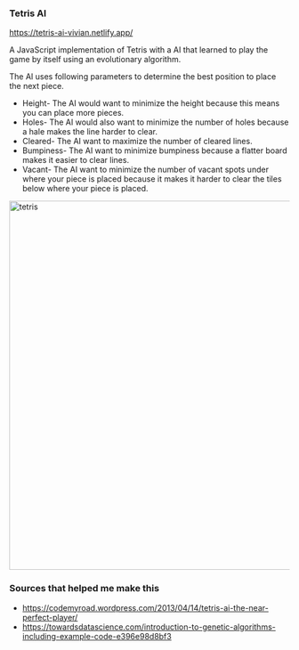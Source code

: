 
### Tetris AI
https://tetris-ai-vivian.netlify.app/

A JavaScript implementation of Tetris with a AI that learned to play the game by itself using an evolutionary algorithm.

The AI uses following parameters to determine the best position to place the next piece. 
 * Height- The AI would want to minimize the height because this means you can place more pieces.
 * Holes- The AI would also want to minimize the number of holes because a hale makes the line harder to clear.
 * Cleared- The AI want to maximize the number of cleared lines.
 * Bumpiness- The AI want to minimize bumpiness because a flatter board makes it easier to clear lines.
 * Vacant- The AI want to minimize the number of vacant spots under where your piece is placed
because it makes it harder to clear the tiles below where your piece is placed.

<img width="663" alt="tetris" src="https://user-images.githubusercontent.com/33815743/112341503-da93c600-8c97-11eb-9c9b-3d349605d2fd.png">



### Sources that helped me make this
* https://codemyroad.wordpress.com/2013/04/14/tetris-ai-the-near-perfect-player/
* https://towardsdatascience.com/introduction-to-genetic-algorithms-including-example-code-e396e98d8bf3
